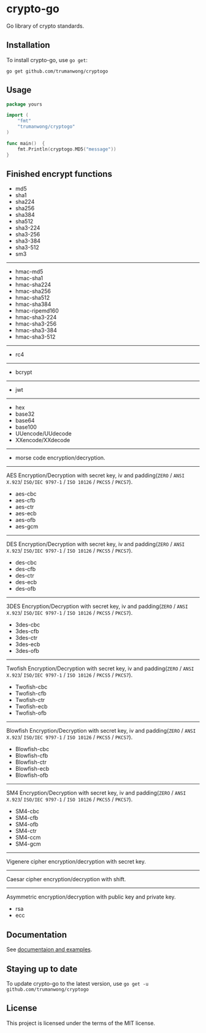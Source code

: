 # crypto-go

Go library of crypto standards.

## Installation

To install crypto-go, use `go get`:

```shell
go get github.com/trumanwong/cryptogo
```

## Usage
```go
package yours

import (
	"fmt"
	"trumanwong/cryptogo"
)

func main()  {
    fmt.Println(cryptogo.MD5("message"))
}
```

## Finished encrypt functions

- md5
- sha1
- sha224
- sha256
- sha384
- sha512
- sha3-224
- sha3-256
- sha3-384
- sha3-512
- sm3

---

- hmac-md5
- hmac-sha1
- hmac-sha224
- hmac-sha256
- hmac-sha512
- hmac-sha384
- hmac-ripemd160
- hmac-sha3-224
- hmac-sha3-256
- hmac-sha3-384
- hmac-sha3-512

---

- rc4

---

- bcrypt

---

- jwt

---

- hex
- base32
- base64
- base100
- UUencode/UUdecode
- XXencode/XXdecode

---

- morse code encryption/decryption.

---

AES Encryption/Decryption with secret key, iv and padding(`ZERO` / `ANSI X.923`/ `ISO/IEC 9797-1` / `ISO 10126` / `PKCS5` / `PKCS7`).
- aes-cbc
- aes-cfb
- aes-ctr
- aes-ecb
- aes-ofb
- aes-gcm

---

DES Encryption/Decryption with secret key, iv and padding(`ZERO` / `ANSI X.923`/ `ISO/IEC 9797-1` / `ISO 10126` / `PKCS5` / `PKCS7`).
- des-cbc
- des-cfb
- des-ctr
- des-ecb
- des-ofb

---

3DES Encryption/Decryption with secret key, iv and padding(`ZERO` / `ANSI X.923`/ `ISO/IEC 9797-1` / `ISO 10126` / `PKCS5` / `PKCS7`).
- 3des-cbc
- 3des-cfb
- 3des-ctr
- 3des-ecb
- 3des-ofb

---

Twofish Encryption/Decryption with secret key, iv and padding(`ZERO` / `ANSI X.923`/ `ISO/IEC 9797-1` / `ISO 10126` / `PKCS5` / `PKCS7`).
- Twofish-cbc
- Twofish-cfb
- Twofish-ctr
- Twofish-ecb
- Twofish-ofb

---

Blowfish Encryption/Decryption with secret key, iv and padding(`ZERO` / `ANSI X.923`/ `ISO/IEC 9797-1` / `ISO 10126` / `PKCS5` / `PKCS7`).
- Blowfish-cbc
- Blowfish-cfb
- Blowfish-ctr
- Blowfish-ecb
- Blowfish-ofb

---

SM4 Encryption/Decryption with secret key, iv and padding(`ZERO` / `ANSI X.923`/ `ISO/IEC 9797-1` / `ISO 10126` / `PKCS5` / `PKCS7`).
- SM4-cbc
- SM4-cfb
- SM4-ofb
- SM4-ctr
- SM4-ccm
- SM4-gcm

---

Vigenere cipher encryption/decryption with secret key.

---

Caesar cipher encryption/decryption with shift.

---

Asymmetric encryption/decryption with public key and private key.

- rsa
- ecc

## Documentation

See [documentaion and examples](https://pkg.go.dev/github.com/trumanwong/cryptogo).

## Staying up to date

To update crypto-go to the latest version, use `go get -u github.com/trumanwong/cryptogo`

## License
This project is licensed under the terms of the MIT license.